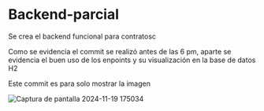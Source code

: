 # Backend-parcial
Se crea el backend funcional para contratosc

Como se evidencia el commit se realizó antes de las 6 pm, aparte se evidencia el buen uso de los enpoints y su visualización en la base de datos H2

Este commit es para solo mostrar la imagen

![Captura de pantalla 2024-11-19 175034](https://github.com/user-attachments/assets/6ce93881-78ad-45c5-9ed5-e1e3a8dc4707)
